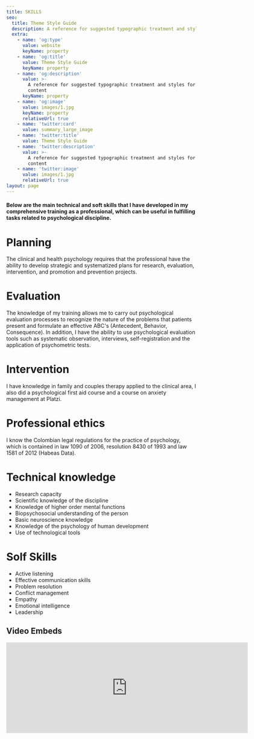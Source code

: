 ```yaml
---
title: SKILLS
seo:
  title: Theme Style Guide
  description: A reference for suggested typographic treatment and styles for your content
  extra:
    - name: 'og:type'
      value: website
      keyName: property
    - name: 'og:title'
      value: Theme Style Guide
      keyName: property
    - name: 'og:description'
      value: >-
        A reference for suggested typographic treatment and styles for your
        content
      keyName: property
    - name: 'og:image'
      value: images/1.jpg
      keyName: property
      relativeUrl: true
    - name: 'twitter:card'
      value: summary_large_image
    - name: 'twitter:title'
      value: Theme Style Guide
    - name: 'twitter:description'
      value: >-
        A reference for suggested typographic treatment and styles for your
        content
    - name: 'twitter:image'
      value: images/1.jpg
      relativeUrl: true
layout: page
---
```

#### Below are the main technical and soft skills that I have developed in my comprehensive training as a professional, which can be useful in fulfilling tasks related to psychological discipline.

# Planning

The clinical and health psychology requires that the professional have the ability to develop strategic and systematized plans for research, evaluation, intervention, and promotion and prevention projects.

# Evaluation

The knowledge of my training allows me to carry out psychological evaluation processes to recognize the nature of the problems that patients present and formulate an effective ABC's (Antecedent, Behavior, Consequence). In addition, I have the ability to use psychological evaluation tools such as systematic observation, interviews, self-registration and the application of psychometric tests.

# Intervention

I have knowledge in family and couples therapy applied to the clinical area, I also did a psychological first aid course and a course on anxiety management at Platzi.

# Professional ethics

I know the Colombian legal regulations for the practice of psychology, which is contained in law 1090 of 2006, resolution 8430 of 1993 and law 1581 of 2012 (Habeas Data).

# Technical knowledge

*   Research capacity
*   Scientific knowledge of the discipline
*   Knowledge of higher order mental functions
*   Biopsychosocial understanding of the person
*   Basic neuroscience knowledge
*   Knowledge of the psychology of human development
*   Use of technological tools

# Solf Skills

*   Active listening
*   Effective communication skills
*   Problem resolution
*   Conflict management
*   Empathy
*   Emotional intelligence
*   Leadership

## Video Embeds

<iframe width="640" height="240" src="https://www.youtube.com/embed/wEG7x7jRhNQ" title="YouTube video player" frameborder="0" allow="accelerometer; autoplay; clipboard-write; encrypted-media; gyroscope; picture-in-picture" allowfullscreen></iframe>
